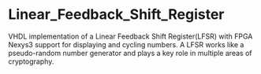 # Linear_Feedback_Shift_Register
VHDL implementation of a Linear Feedback Shift Register(LFSR) with FPGA Nexys3 support for displaying and cycling numbers. A LFSR works like a pseudo-random number generator and plays a key role in multiple areas of cryptography.
